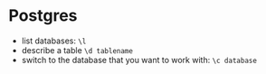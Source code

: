 # Postgres

- list databases: `\l`
- describe a table `\d tablename`
- switch to the database that you want to work with: `\c database`
